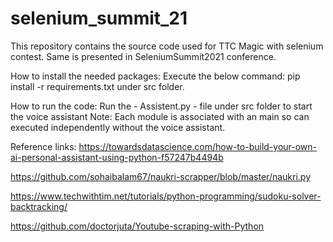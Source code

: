 # selenium_summit_21

This repository contains the source code used for TTC Magic with selenium contest. Same is presented in SeleniumSummit2021 conference.

How to install the needed packages:
   Execute the below command:
   pip install -r requirements.txt under src folder.
   
How to run the code:
  Run the - Assistent.py - file under src folder to start the voice assistant
  Note: Each module is associated with an main so can executed independently without the voice assistant.

Reference links:
https://towardsdatascience.com/how-to-build-your-own-ai-personal-assistant-using-python-f57247b4494b

https://github.com/sohaibalam67/naukri-scrapper/blob/master/naukri.py 

https://www.techwithtim.net/tutorials/python-programming/sudoku-solver-backtracking/

https://github.com/doctorjuta/Youtube-scraping-with-Python 
